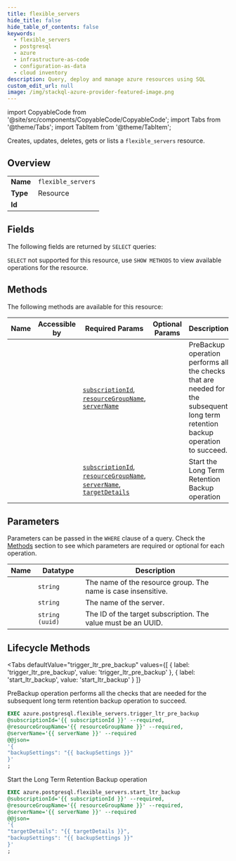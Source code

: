 ```yaml
--- 
title: flexible_servers
hide_title: false
hide_table_of_contents: false
keywords:
  - flexible_servers
  - postgresql
  - azure
  - infrastructure-as-code
  - configuration-as-data
  - cloud inventory
description: Query, deploy and manage azure resources using SQL
custom_edit_url: null
image: /img/stackql-azure-provider-featured-image.png
---
```


import CopyableCode from '@site/src/components/CopyableCode/CopyableCode';
import Tabs from '@theme/Tabs';
import TabItem from '@theme/TabItem';

Creates, updates, deletes, gets or lists a <code>flexible_servers</code> resource.

## Overview
<table><tbody>
<tr><td><b>Name</b></td><td><code>flexible_servers</code></td></tr>
<tr><td><b>Type</b></td><td>Resource</td></tr>
<tr><td><b>Id</b></td><td><CopyableCode code="azure.postgresql.flexible_servers" /></td></tr>
</tbody></table>

## Fields

The following fields are returned by `SELECT` queries:

`SELECT` not supported for this resource, use `SHOW METHODS` to view available operations for the resource.


## Methods

The following methods are available for this resource:

<table>
<thead>
    <tr>
    <th>Name</th>
    <th>Accessible by</th>
    <th>Required Params</th>
    <th>Optional Params</th>
    <th>Description</th>
    </tr>
</thead>
<tbody>
<tr>
    <td><a href="#trigger_ltr_pre_backup"><CopyableCode code="trigger_ltr_pre_backup" /></a></td>
    <td><CopyableCode code="exec" /></td>
    <td><a href="#parameter-subscriptionId"><code>subscriptionId</code></a>, <a href="#parameter-resourceGroupName"><code>resourceGroupName</code></a>, <a href="#parameter-serverName"><code>serverName</code></a></td>
    <td></td>
    <td>PreBackup operation performs all the checks that are needed for the subsequent long term retention backup operation to succeed.</td>
</tr>
<tr>
    <td><a href="#start_ltr_backup"><CopyableCode code="start_ltr_backup" /></a></td>
    <td><CopyableCode code="exec" /></td>
    <td><a href="#parameter-subscriptionId"><code>subscriptionId</code></a>, <a href="#parameter-resourceGroupName"><code>resourceGroupName</code></a>, <a href="#parameter-serverName"><code>serverName</code></a>, <a href="#parameter-targetDetails"><code>targetDetails</code></a></td>
    <td></td>
    <td>Start the Long Term Retention Backup operation</td>
</tr>
</tbody>
</table>

## Parameters

Parameters can be passed in the `WHERE` clause of a query. Check the [Methods](#methods) section to see which parameters are required or optional for each operation.

<table>
<thead>
    <tr>
    <th>Name</th>
    <th>Datatype</th>
    <th>Description</th>
    </tr>
</thead>
<tbody>
<tr id="parameter-resourceGroupName">
    <td><CopyableCode code="resourceGroupName" /></td>
    <td><code>string</code></td>
    <td>The name of the resource group. The name is case insensitive.</td>
</tr>
<tr id="parameter-serverName">
    <td><CopyableCode code="serverName" /></td>
    <td><code>string</code></td>
    <td>The name of the server.</td>
</tr>
<tr id="parameter-subscriptionId">
    <td><CopyableCode code="subscriptionId" /></td>
    <td><code>string (uuid)</code></td>
    <td>The ID of the target subscription. The value must be an UUID.</td>
</tr>
</tbody>
</table>

## Lifecycle Methods

<Tabs
    defaultValue="trigger_ltr_pre_backup"
    values={[
        { label: 'trigger_ltr_pre_backup', value: 'trigger_ltr_pre_backup' },
        { label: 'start_ltr_backup', value: 'start_ltr_backup' }
    ]}
>
<TabItem value="trigger_ltr_pre_backup">

PreBackup operation performs all the checks that are needed for the subsequent long term retention backup operation to succeed.

```sql
EXEC azure.postgresql.flexible_servers.trigger_ltr_pre_backup 
@subscriptionId='{{ subscriptionId }}' --required, 
@resourceGroupName='{{ resourceGroupName }}' --required, 
@serverName='{{ serverName }}' --required 
@@json=
'{
"backupSettings": "{{ backupSettings }}"
}'
;
```
</TabItem>
<TabItem value="start_ltr_backup">

Start the Long Term Retention Backup operation

```sql
EXEC azure.postgresql.flexible_servers.start_ltr_backup 
@subscriptionId='{{ subscriptionId }}' --required, 
@resourceGroupName='{{ resourceGroupName }}' --required, 
@serverName='{{ serverName }}' --required 
@@json=
'{
"targetDetails": "{{ targetDetails }}", 
"backupSettings": "{{ backupSettings }}"
}'
;
```
</TabItem>
</Tabs>
